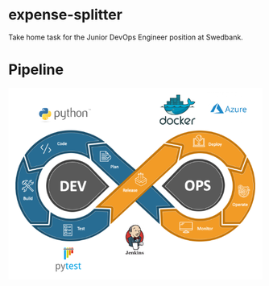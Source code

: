 # expense-splitter
Take home task for the Junior DevOps Engineer position at Swedbank.

# Pipeline

![Screenshot](pipeline.png)
